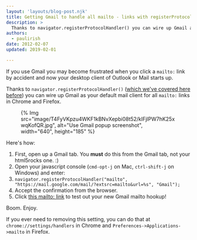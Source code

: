 ```yaml
---
layout: 'layouts/blog-post.njk'
title: Getting Gmail to handle all mailto - links with registerProtocolHandler
description: >
  Thanks to navigator.registerProtocolHandler() you can wire up Gmail as your default mail client for all mailto links.
authors:
  - paulirish
date: 2012-02-07
updated: 2019-02-01

---
```


If you use Gmail you may become frustrated when you click a `mailto:` link by accident and now your desktop client of Outlook or Mail starts up.

Thanks to `navigator.registerProtocolHandler()` ([which we've covered here before](https://web.dev/articles/registering-a-custom-protocol-handler)) you can wire up Gmail as your default mail client for all `mailto:` links in Chrome and Firefox.

<figure>
{% Img src="image/T4FyVKpzu4WKF1kBNvXepbi08t52/klFjlPW7hK25xwqKofQR.jpg", alt="Use Gmail popup screenshot", width="640", height="185" %}
</figure>

Here's how:


1. First, open up a Gmail tab. You __must__ do this from the Gmail tab, not your html5rocks one. :)
1. Open your javascript console (`cmd-opt-j` on Mac, `ctrl-shift-j` on Windows) and enter:
1. `navigator.registerProtocolHandler("mailto", "https://mail.google.com/mail/?extsrc=mailto&url=%s", "Gmail"); `
1. Accept the confirmation from the browser.
1. Click [this mailto: link](mailto:yourbestfriend@example.com?subject=registerProtocolHandler()%20FTW!&amp;body=Check%20out%20what%20I%20learned%20at%20http%3A%2F%2Fupdates.html5rocks.com%2F2012%2F02%2FGetting-Gmail-to-handle-all-mailto-links-with-registerProtocolHandler%0A%0APlus%2C%20flawless%20handling%20of%20the%20subject%20and%20body%20parameters.%20Bonus%20from%20RFC%202368!) to test out your new Gmail mailto hookup!


Boom. Enjoy.

If you ever need to removing this setting, you can do that at `chrome://settings/handlers` in Chrome and `Preferences->Applications->mailto` in Firefox.
